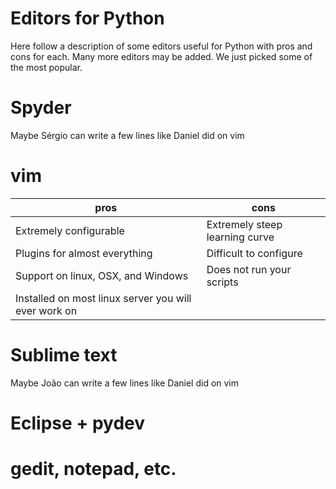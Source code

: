 Editors for Python
==================

Here follow a description of some editors useful for Python with pros and cons
for each. Many more editors may be added. We just picked some of the most
popular.


Spyder
======
Maybe Sérgio can write a few lines like Daniel did on vim


vim
===

pros                                                 | cons
-----------------------------------------------------| -----
Extremely configurable                               | Extremely steep learning curve
Plugins for almost everything                        | Difficult to configure
Support on linux, OSX, and Windows                   | Does not run your scripts
Installed on most linux server you will ever work on |



Sublime text
============
Maybe João can write a few lines like Daniel did on vim


Eclipse + pydev
===============



gedit, notepad, etc.
====================
